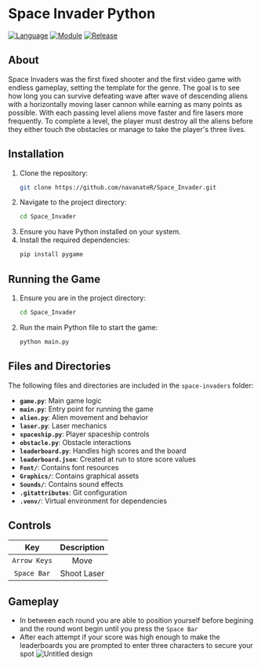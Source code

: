 # Space Invader Python

[![Language](https://img.shields.io/badge/language-python-blue.svg?style=flat)](https://www.python.org)
[![Module](https://img.shields.io/badge/module-pygame-brightgreen.svg?style=flat)](http://www.pygame.org/news.html)
[![Release](https://img.shields.io/badge/release-v2.5-orange.svg?style=flat)]()

## About
Space Invaders was the first fixed shooter and the first video game with endless gameplay, setting the template for the genre. The goal is to see how long you can survive defeating wave after wave of descending aliens with a horizontally moving laser cannon while earning as many points as possible.
With each passing level aliens move faster and fire lasers more frequently. To complete a level, the player must destroy all the aliens before they either touch the obstacles or manage to take the player's three lives.

## Installation
1. Clone the repository:
   ```bash
   git clone https://github.com/navanateR/Space_Invader.git
   ```
2. Navigate to the project directory:
   ```bash
   cd Space_Invader
   ```
3. Ensure you have Python installed on your system.
4. Install the required dependencies:
   ```bash
   pip install pygame
   ```
## Running the Game
1. Ensure you are in the project directory:
   ```bash
   cd Space_Invader
   ```
2. Run the main Python file to start the game:
   ```bash
   python main.py
   ```
   
## Files and Directories
The following files and directories are included in the `space-invaders` folder:
- **`game.py`**: Main game logic
- **`main.py`**: Entry point for running the game
- **`alien.py`**: Alien movement and behavior
- **`laser.py`**: Laser mechanics
- **`spaceship.py`**: Player spaceship controls
- **`obstacle.py`**: Obstacle interactions
- **`leaderboard.py`**: Handles high scores and the board
- **`leaderboard.json`**: Created at run to store score values
- **`Font/`**: Contains font resources
- **`Graphics/`**: Contains graphical assets
- **`Sounds/`**: Contains sound effects
- **`.gitattributes`**: Git configuration
- **`.venv/`**: Virtual environment for dependencies


## Controls
| Key         | Description         |
| :---------: | :-----------------: |
| `Arrow Keys`| Move                |
| `Space Bar` | Shoot Laser         |

## Gameplay
- In between each round you are able to position yourself before begining and the round wont begin until you press  the `Space Bar`
- After each attempt if your score was high enough to make the leaderboards you are prompted to enter three characters to secure your spot 
![Untitled design](https://github.com/user-attachments/assets/286a910a-5f63-4a44-b3bd-7028edff6942)


